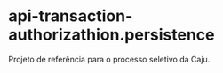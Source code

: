 # api-transaction-authorizathion.persistence
Projeto de referência para o processo seletivo da Caju.
